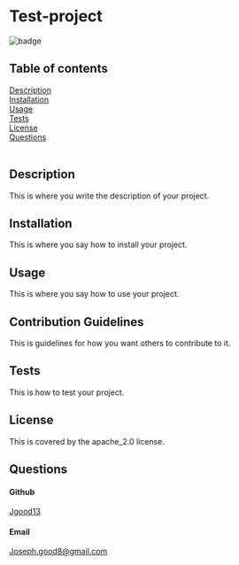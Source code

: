 
  # Test-project

  ![badge](https://img.shields.io/badge/license-apache_2.0-red)


  ## Table of contents
  [Description](#Description) <br>
  [Installation](#Installation) <br>
  [Usage](#Usage)<br>
  [Tests](#Tests)<br>
  [License](#License)<br>
  [Questions](#Questions)<br>
  <br>
  ## Description
  This is where you write the description of your project.
  
  ## Installation
  This is where you say how to install your project.
  
  ## Usage
  This is where you say how to use your project.

  ## Contribution Guidelines
  This is guidelines for how you want others to contribute to it.

  ## Tests
  This is how to test your project.

  ## License

  This is covered by the apache_2.0 license.

  ## Questions

  #### Github
  <a href = "https://github.com/Jgood13"
target="_blank"> Jgood13</a>

  #### Email
  Joseph.good8@gmail.com
